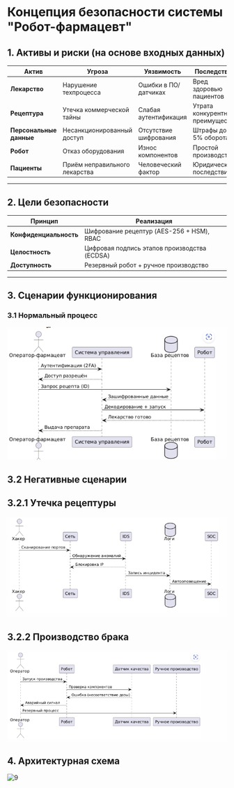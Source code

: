 # Концепция безопасности системы "Робот-фармацевт"

## 1. Активы и риски (на основе входных данных)
| Актив               | Угроза                                    | Уязвимость               | Последствие                 |
|---------------------|-------------------------------------------|--------------------------|-----------------------------|
| **Лекарство**       | Нарушение техпроцесса                    | Ошибки в ПО/датчиках     | Вред здоровью пациентов     |
| **Рецептура**       | Утечка коммерческой тайны                | Слабая аутентификация    | Утрата конкурентного преимущества |
| **Персональные данные** | Несанкционированный доступ          | Отсутствие шифрования    | Штрафы до 5% оборота        |
| **Робот**           | Отказ оборудования                       | Износ компонентов        | Простой производства        |
| **Пациенты**        | Приём неправильного лекарства            | Человеческий фактор      | Юридические последствия     |

---

## 2. Цели безопасности
| Принцип           | Реализация                                      |
|-------------------|-------------------------------------------------|
| **Конфиденциальность** | Шифрование рецептур (AES-256 + HSM), RBAC      |
| **Целостность**       | Цифровая подпись этапов производства (ECDSA)   |
| **Доступность**       | Резервный робот + ручное производство          |

---

## 3. Сценарии функционирования
### 3.1 Нормальный процесс
![Сценарий функционирования](diagrams/scenariog.PNG)
## 3.2 Негативные сценарии
## 3.2.1 Утечка рецептуры
![Негативные сценарии](diagrams/scenariob1.PNG)
## 3.2.2 Производство брака
![Негативные сценарии](diagrams/scenariob2.PNG)
## 4. Архитектурная схема
![9](diagrams/arch.PNG)

